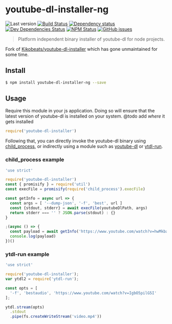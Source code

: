 # youtube-dl-installer-ng

![Last version](https://img.shields.io/github/tag/insanity54/youtube-dl-installer-ng.svg?style=flat-square)
[![Build Status](https://img.shields.io/travis/insanity54/youtube-dl-installer-ng/master.svg?style=flat-square)](https://travis-ci.org/insanity54/youtube-dl-installer-ng)
[![Dependency status](https://img.shields.io/david/insanity54/youtube-dl-installer-ng.svg?style=flat-square)](https://david-dm.org/insanity54/youtube-dl-installer-ng)
[![Dev Dependencies Status](https://img.shields.io/david/dev/insanity54/youtube-dl-installer-ng.svg?style=flat-square)](https://david-dm.org/insanity54/youtube-dl-installer-ng#info=devDependencies)
[![NPM Status](https://img.shields.io/npm/dm/youtube-dl-installer-ng.svg?style=flat-square)](https://www.npmjs.org/package/youtube-dl-installer-ng)
[![GitHub issues](https://img.shields.io/github/issues/insanity54/youtube-dl-installer-ng.svg?style=flat-square)](https://github.com/insanity54/youtube-dl-installer-ng/issues)

> Platform independent binary installer of youtube-dl for node projects.

Fork of [Kikobeats/youtube-dl-installer](https://github.com/Kikobeats/youtube-dl-installer) which has gone unmaintained for some time.


## Install

```bash
$ npm install youtube-dl-installer-ng --save
```

## Usage

Require this module in your js application. Doing so will ensure that the latest version of youtube-dl is installed on your system. @todo add *where* it gets installed

```js
require('youtube-dl-installer')
```

Following that, you can directly invoke the youtube-dl binary using [child_process](https://nodejs.org/api/child_process.html), or indirectly using a module such as [youtube-dl](https://www.npmjs.com/package/youtube-dl) or [ytdl-run](https://www.npmjs.com/package/ytdl-run).

### child_process example

```js
'use strict'

require('youtube-dl-installer')
const { promisify } = require('util')
const execFile = promisify(require('child_process').execFile)

const getInfo = async url => {
  const args = [ '--dump-json', '-f', 'best', url ]
  const {stdout, stderr} = await execFile(youtubeDlPath, args)
  return stderr === '' ? JSON.parse(stdout) : {}
}

;(async () => {
  const payload = await getInfo('https://www.youtube.com/watch?v=hwMkbaS_M_c')
  console.log(payload)
})()
```


### ytdl-run example

```js
'use strict'

require('youtube-dl-installer');
var ytdl2 = require('ytdl-run');

const opts = [
  '-f', 'bestaudio', 'https://www.youtube.com/watch?v=IgbO5pilG5I'
];

ytdl.stream(opts)
  .stdout
  .pipe(fs.createWriteStream('video.mp4'))
```
